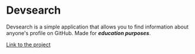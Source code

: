 # Devsearch

Devsearch is a simple application that allows you to find information about anyone's profile on GitHub.
Made for _**education purposes**_.

[Link to the project](https://proskurenkodanylo.github.io/devsearch/)
